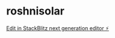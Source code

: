 # roshnisolar

[Edit in StackBlitz next generation editor ⚡️](https://stackblitz.com/~/github.com/MDH1910/roshnisolar)